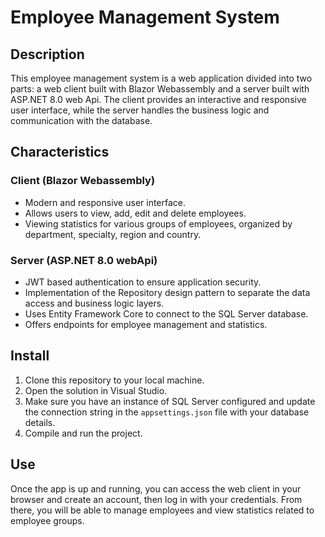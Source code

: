 
# Employee Management System

## Description
This employee management system is a web application divided into two parts: a web client built with Blazor Webassembly and a server built with ASP.NET 8.0 web Api. The client provides an interactive and responsive user interface, while the server handles the business logic and communication with the database.

## Characteristics

### Client (Blazor Webassembly)
- Modern and responsive user interface.
- Allows users to view, add, edit and delete employees.
- Viewing statistics for various groups of employees, organized by department, specialty, region and country.

### Server (ASP.NET 8.0 webApi)
- JWT based authentication to ensure application security.
- Implementation of the Repository design pattern to separate the data access and business logic layers.
- Uses Entity Framework Core to connect to the SQL Server database.
- Offers endpoints for employee management and statistics.

## Install
1. Clone this repository to your local machine.
2. Open the solution in Visual Studio.
3. Make sure you have an instance of SQL Server configured and update the connection string in the `appsettings.json` file with your database details.
4. Compile and run the project.

## Use
Once the app is up and running, you can access the web client in your browser and create an account, then log in with your credentials. From there, you will be able to manage employees and view statistics related to employee groups.
